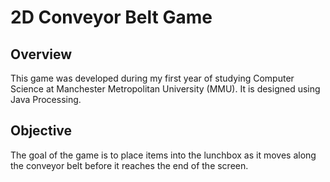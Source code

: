 # 2D Conveyor Belt Game

## Overview

This game was developed during my first year of studying Computer Science at Manchester Metropolitan University (MMU). It is designed using Java Processing.

## Objective

The goal of the game is to place items into the lunchbox as it moves along the conveyor belt before it reaches the end of the screen.
